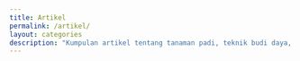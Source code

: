 ```yaml
---
title: Artikel
permalink: /artikel/
layout: categories
description: "Kumpulan artikel tentang tanaman padi, teknik budi daya, perkembangan teknologi dan benih unggul yang telah dihasilkan para pemulia padi di Indonesia."
---
```


